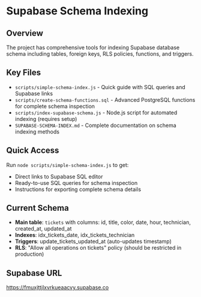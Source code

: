 # Supabase Schema Indexing

## Overview
The project has comprehensive tools for indexing Supabase database schema including tables, foreign keys, RLS policies, functions, and triggers.

## Key Files
- `scripts/simple-schema-index.js` - Quick guide with SQL queries and Supabase links
- `scripts/create-schema-functions.sql` - Advanced PostgreSQL functions for complete schema inspection
- `scripts/index-supabase-schema.js` - Node.js script for automated indexing (requires setup)
- `SUPABASE-SCHEMA-INDEX.md` - Complete documentation on schema indexing methods

## Quick Access
Run `node scripts/simple-schema-index.js` to get:
- Direct links to Supabase SQL editor
- Ready-to-use SQL queries for schema inspection
- Instructions for exporting complete schema details

## Current Schema
- **Main table**: `tickets` with columns: id, title, color, date, hour, technician, created_at, updated_at
- **Indexes**: idx_tickets_date, idx_tickets_technician
- **Triggers**: update_tickets_updated_at (auto-updates timestamp)
- **RLS**: "Allow all operations on tickets" policy (should be restricted in production)

## Supabase URL
https://fmuxjttjlxvrkueaacvy.supabase.co
